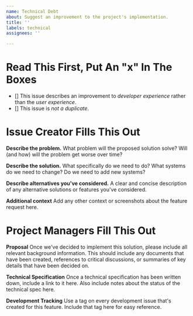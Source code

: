 ```yaml
---
name: Technical Debt
about: Suggest an improvement to the project's implementation.
title: ''
labels: technical
assignees: ''

---
```


# Read This First, Put An "x" In The Boxes

- [] This issue describes an improvement to _developer experience_ rather than the _user experience_.
- [] This issue is _not a duplicate_.

# Issue Creator Fills This Out

**Describe the problem.**
What problem will the proposed solution solve? Will (and how) will the problem get worse over time?

**Describe the solution.**
What specifically do we need to do? What systems do we need to change? Do we need to add new systems?

**Describe alternatives you've considered.**
A clear and concise description of any alternative solutions or features you've considered.

**Additional context**
Add any other context or screenshots about the feature request here.

# Project Managers Fill This Out

**Proposal**
Once we've decided to implement this solution, please include all relevant background information. This should include any documents that have been created, references to critical discussions, or summaries of key details that have been decided on.

**Technical Specification**
Once a technical specification has been written down, include a link to it here. Also include notes about the status of the technical spec here.

**Development Tracking**
Use a tag on every development issue that's created for this feature. Include that tag here for easy reference.
